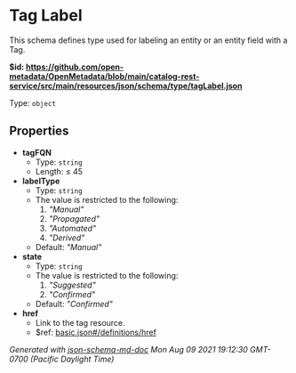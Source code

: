# Tag Label

This schema defines type used for labeling an entity or an entity field with a Tag.

<b id="httpsgithub.comopen-metadataopenmetadatablobmaincatalog-rest-servicesrcmainresourcesjsonschematypetaglabel.json">&#36;id: https://github.com/open-metadata/OpenMetadata/blob/main/catalog-rest-service/src/main/resources/json/schema/type/tagLabel.json</b>

Type: `object`

## Properties
 - <b id="#https://github.com/open-metadata/OpenMetadata/blob/main/catalog-rest-service/src/main/resources/json/schema/type/tagLabel.json/properties/tagFQN">tagFQN</b>
	 - Type: `string`
	 - Length:  &le; 45
 - <b id="#https://github.com/open-metadata/OpenMetadata/blob/main/catalog-rest-service/src/main/resources/json/schema/type/tagLabel.json/properties/labelType">labelType</b>
	 - Type: `string`
	 - The value is restricted to the following: 
		 1. _"Manual"_
		 2. _"Propagated"_
		 3. _"Automated"_
		 4. _"Derived"_
	 - Default: _"Manual"_
 - <b id="#https://github.com/open-metadata/OpenMetadata/blob/main/catalog-rest-service/src/main/resources/json/schema/type/tagLabel.json/properties/state">state</b>
	 - Type: `string`
	 - The value is restricted to the following: 
		 1. _"Suggested"_
		 2. _"Confirmed"_
	 - Default: _"Confirmed"_
 - <b id="#https://github.com/open-metadata/OpenMetadata/blob/main/catalog-rest-service/src/main/resources/json/schema/type/tagLabel.json/properties/href">href</b>
	 - Link to the tag resource.
	 - &#36;ref: [basic.json#/definitions/href](#basic.jsondefinitionshref)

_Generated with [json-schema-md-doc](https://brianwendt.github.io/json-schema-md-doc/)_ _Mon Aug 09 2021 19:12:30 GMT-0700 (Pacific Daylight Time)_